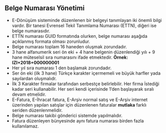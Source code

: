 ## Belge Numarası Yönetimi
* E-Dönüşüm sisteminde düzenlenen bir belgeyi tanımlayan iki önemli bilgi vardır. Bir tanesi Evrensel Tekil Tanımlama Numarası (ETTN), diğeri ise belge numarasıdır.
* ETTN numarası GUID formatında olurken, belge numarası aşağıda açıklanmış formata olması zorunludur.
* Belge numarası toplam 16 haneden oluşmak zorundadır.
* 3 hane alfanumerik seri ön eki  + 4 hane belgenin düzenlendiği yılı + 9 hane müteselsil sıra numarasını ifade etmektedir.  **Örnek: IZI+2018+000000001**
* Her yıl sıra numarası 1 den başlamak zorundadır.
* Ser ön eki (ilk 3 hane) Türkçe karakter içermemeli ve büyük harfler yada sayılardan oluşmalıdr.
* İlk 3 Karakter firmalar tarafından serbestçe belirlebilir. Her firma İstediği kadar seri kullanabilir. Her seri kendi içerisinde 1’den başlayarak sıralı devam etmelidir.
* E-Fatura, E-İhracat fatura, E-Arşiv normal satış ve E-Arşiv internet üzerinden yapılan satışlar için düzenlenen faturalar  **mutlaka** farklı seriden düzenlenmelidir.
* Belge numarası takibi gönderici sistemde yapılmalıdır.
* Fatura düzenleyen bünyesinde aynı fatura numarası birden fazla kullanılamaz.
